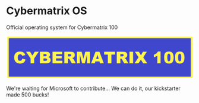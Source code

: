 # Cybermatrix OS
Official operating system for Cybermatrix 100

![GitHub Logo](/data/logo.png)

We're waiting for Microsoft to contribute... We can do it, our kickstarter made 500 bucks!
